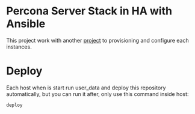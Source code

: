 # Percona Server Stack in HA with Ansible

This project work with another [project](https://github.com/swapbyt3s/psshat)
to provisioning and configure each instances.

# Deploy

Each host when is start run user_data and deploy this repository automatically,
but you can run it after, only use this command inside host:

```bash
deploy
```
